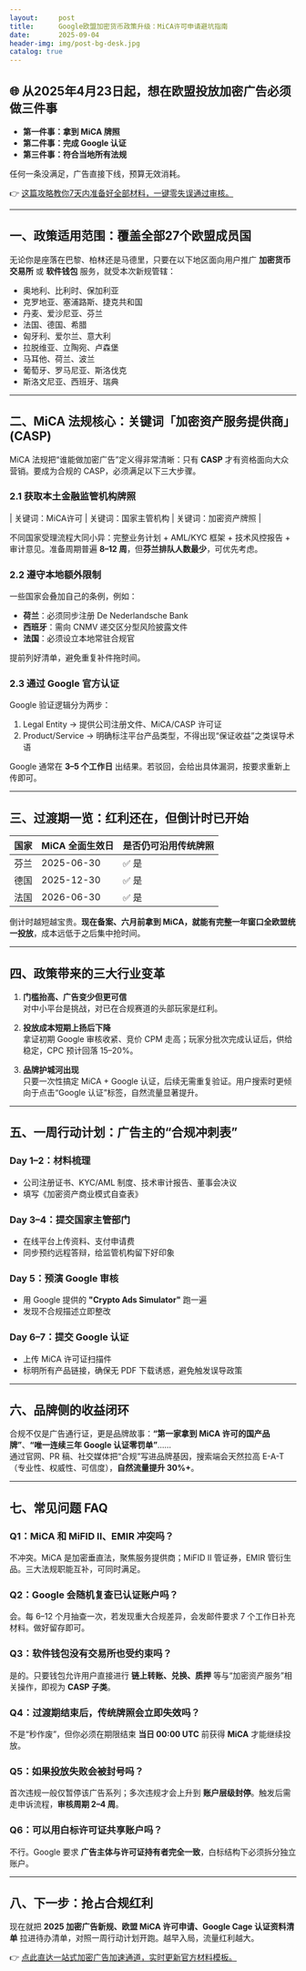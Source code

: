 ```yaml
---
layout:     post
title:      Google欧盟加密货币政策升级：MiCA许可申请避坑指南
date:       2025-09-04
header-img: img/post-bg-desk.jpg
catalog: true
---
```


## 🌐 从2025年4月23日起，想在欧盟投放加密广告必须做三件事

- **第一件事：拿到 MiCA 牌照**  
- **第二件事：完成 Google 认证**  
- **第三件事：符合当地所有法规**

任何一条没满足，广告直接下线，预算无效消耗。  

👉 [这篇攻略教你7天内准备好全部材料，一键零失误通过审核。](https://okxdog.com/)

---

## 一、政策适用范围：覆盖全部27个欧盟成员国

无论你是座落在巴黎、柏林还是马德里，只要在以下地区面向用户推广 **加密货币交易所** 或 **软件钱包** 服务，就受本次新规管辖：

- 奥地利、比利时、保加利亚  
- 克罗地亚、塞浦路斯、捷克共和国  
- 丹麦、爱沙尼亚、芬兰  
- 法国、德国、希腊  
- 匈牙利、爱尔兰、意大利  
- 拉脱维亚、立陶宛、卢森堡  
- 马耳他、荷兰、波兰  
- 葡萄牙、罗马尼亚、斯洛伐克  
- 斯洛文尼亚、西班牙、瑞典  

---

## 二、MiCA 法规核心：关键词「加密资产服务提供商」(CASP)

MiCA 法规把“谁能做加密广告”定义得非常清晰：只有 **CASP** 才有资格面向大众营销。要成为合规的 CASP，必须满足以下三大步骤。

### 2.1 获取本土金融监管机构牌照

| 关键词：MiCA许可 | 关键词：国家主管机构 | 关键词：加密资产牌照 |

不同国家受理流程大同小异：完整业务计划 + AML/KYC 框架 + 技术风控报告 + 审计意见。准备周期普遍 **8–12 周**，但**芬兰排队人数最少**，可优先考虑。

### 2.2 遵守本地额外限制

一些国家会叠加自己的条例，例如：

- **荷兰**：必须同步注册 De Nederlandsche Bank  
- **西班牙**：需向 CNMV 递交区分型风险披露文件  
- **法国**：必须设立本地常驻合规官

提前列好清单，避免重复补件拖时间。

### 2.3 通过 Google 官方认证

Google 验证逻辑分为两步：

1. Legal Entity → 提供公司注册文件、MiCA/CASP 许可证  
2. Product/Service → 明确标注平台产品类型，不得出现“保证收益”之类误导术语  

Google 通常在 **3–5 个工作日** 出结果。若驳回，会给出具体漏洞，按要求重新上传即可。

---

## 三、过渡期一览：红利还在，但倒计时已开始

| 国家 | MiCA 全面生效日 | 是否仍可沿用传统牌照 |
| --- | --- | --- |
| 芬兰 | 2025-06-30 | ✅ 是 |
| 德国 | 2025-12-30 | ✅ 是 |
| 法国 | 2026-06-30 | ✅ 是 |

倒计时越短越宝贵。**现在备案、六月前拿到 MiCA，就能有完整一年窗口全欧盟统一投放**，成本远低于之后集中抢时间。

---

## 四、政策带来的三大行业变革

1. **门槛抬高、广告变少但更可信**  
   对中小平台是挑战，对已在合规赛道的头部玩家是红利。

2. **投放成本短期上扬后下降**  
   拿证初期 Google 审核收紧、竞价 CPM 走高；玩家分批次完成认证后，供给稳定，CPC 预计回落 15–20%。

3. **品牌护城河出现**  
   只要一次性搞定 MiCA + Google 认证，后续无需重复验证。用户搜索时更倾向于点击“Google 认证”标签，自然流量显著提升。

---

## 五、一周行动计划：广告主的“合规冲刺表”

### Day 1–2：材料梳理  
- 公司注册证书、KYC/AML 制度、技术审计报告、董事会决议  
- 填写《加密资产商业模式自查表》

### Day 3–4：提交国家主管部门  
- 在线平台上传资料、支付申请费  
- 同步预约远程答辩，给监管机构留下好印象

### Day 5：预演 Google 审核  
- 用 Google 提供的 **"Crypto Ads Simulator"** 跑一遍  
- 发现不合规描述立即整改

### Day 6–7：提交 Google 认证  
- 上传 MiCA 许可证扫描件  
- 标明所有产品链接，确保无 PDF 下载诱惑，避免触发误导政策

---

## 六、品牌侧的收益闭环

合规不仅是广告通行证，更是品牌故事：**“第一家拿到 MiCA 许可的国产品牌”**、**“唯一连续三年 Google 认证零罚单”**……  
通过官网、PR 稿、社交媒体把“合规”写进品牌基因，搜索端会天然拉高 E-A-T（专业性、权威性、可信度），**自然流量提升 30%+**。

---

## 七、常见问题 FAQ

### Q1：MiCA 和 MiFID II、EMIR 冲突吗？  
不冲突。MiCA 是加密垂直法，聚焦服务提供商；MiFID II 管证券，EMIR 管衍生品。三大法规职能互补，可同时满足。

### Q2：Google 会随机复查已认证账户吗？  
会。每 6–12 个月抽查一次，若发现重大合规差异，会发邮件要求 7 个工作日补充材料。做好留存即可。

### Q3：软件钱包没有交易所也受约束吗？  
是的。只要钱包允许用户直接进行 **链上转账、兑换、质押** 等与“加密资产服务”相关操作，即视为 **CASP 子类**。

### Q4：过渡期结束后，传统牌照会立即失效吗？  
不是“秒作废”，但你必须在期限结束 **当日 00:00 UTC** 前获得 **MiCA** 才能继续投放。

### Q5：如果投放失败会被封号吗？  
首次违规一般仅暂停该广告系列；多次违规才会上升到 **账户层级封停**。触发后需走申诉流程，**审核周期 2–4 周**。

### Q6：可以用白标许可证共享账户吗？  
不行。Google 要求 **广告主体与许可证持有者完全一致**，白标结构下必须拆分独立账户。

---

## 八、下一步：抢占合规红利

现在就把 **2025 加密广告新规、欧盟 MiCA 许可申请、Google Cage 认证资料清单** 拉进待办清单，对照一周行动计划开跑。越早入局，流量红利越大。  

👉 [点此直达一站式加密广告加速通道，实时更新官方材料模板。](https://okxdog.com/)